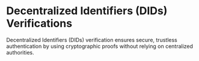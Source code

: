 # Decentralized Identifiers (DIDs) Verifications

Decentralized Identifiers (DIDs) verification ensures secure, trustless authentication by using cryptographic proofs without relying on centralized authorities.

